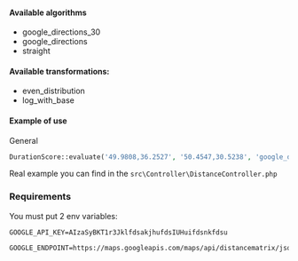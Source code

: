 #### Available algorithms
- google_directions_30
- google_directions
- straight

#### Available transformations:
- even_distribution
- log_with_base

#### Example of use
General
```php
DurationScore::evaluate('49.9808,36.2527', '50.4547,30.5238', 'google_directions', 'even_distribution')
```

Real example you can find in the 
`src\Controller\DistanceController.php`

### Requirements
You must put 2 env variables:
```
GOOGLE_API_KEY=AIzaSyBKT1r3JklfdsakjhufdsIUHuifdsnkfdsu
```
```
GOOGLE_ENDPOINT=https://maps.googleapis.com/maps/api/distancematrix/json
```
